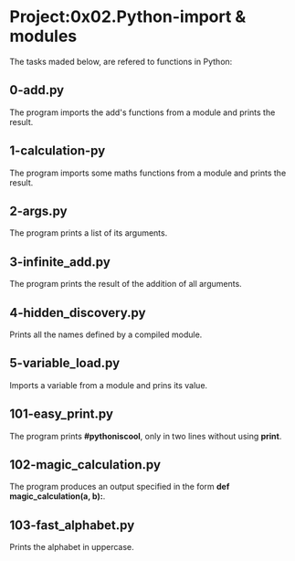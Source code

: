 # Project:0x02.Python-import & modules

The tasks maded below, are refered to functions in Python:

## 0-add.py

The program imports the add's functions from a module and prints the result.

## 1-calculation-py

The program imports some maths functions from a module and prints the result.

## 2-args.py

The program prints a list of its arguments.

## 3-infinite_add.py

The program prints the result of the addition of all arguments.

## 4-hidden_discovery.py

Prints all the names defined by a compiled module.

## 5-variable_load.py

Imports a variable from a module and prins its value.

## 101-easy_print.py 

The program prints **#pythoniscool**, only in two lines without using **print**.

## 102-magic_calculation.py

The program produces an output specified in the form **def magic_calculation(a, b):**.

## 103-fast_alphabet.py

Prints the alphabet in uppercase.